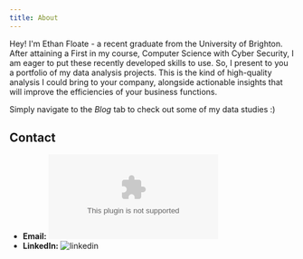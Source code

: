```yaml
---
title: About
---
```


Hey! I'm Ethan Floate - a recent graduate from the University of Brighton. After attaining a First in my course, Computer Science with Cyber Security, I am eager to put these recently developed skills to use. So, I present to you a portfolio of my data analysis projects. This is the kind of high-quality analysis I could bring to your company, alongside actionable insights that will improve the efficiencies of your business functions.

Simply navigate to the *Blog* tab to check out some of my data studies :)

## Contact

- **Email:** 
![email](ethan.floate@gmail.com "email")
- **LinkedIn:** 
![linkedin](https://www.linkedin.com/in/ethan-floate-0a05551b7/ "LinkedIn")  